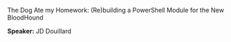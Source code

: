 The Dog Ate my Homework: (Re)building a PowerShell Module for the New BloodHound

**Speaker:** JD Douillard
